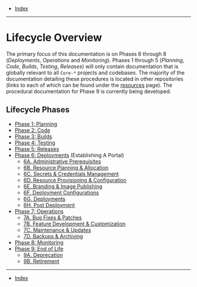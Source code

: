 - [Index](../index.md)

---

# Lifecycle Overview

The primary focus of this documentation is on Phases 6 through 8 (_Deployments_, _Operations_ and _Monitoring_). Phases 1 through 5 (_Planning_, _Code_, _Builds_, _Testing_, _Releases_) will only contain documentation that is globally relevant to all `Core-*` projects and codebases. The majority of the documentation detailing these procedures is located in other repositories (links to each of which can be found under the [resources](resources#top) page). The procedural documentation for Phase 9 is currently being developed.

<!-- TODO: Update the anchor tag naming for all Phase specific pages to drop the `-action. instead` use `phase_06_A#6A-01` (not `phase_06_A#6a-action-01`) to reduce some verbosity. -->

## Lifecycle Phases

- [Phase 1: Planning](phase_01)
- [Phase 2: Code](phase_02)
- [Phase 3: Builds](phase_03)
- [Phase 4: Testing](phase_04)
- [Phase 5: Releases](phase_05)
- [Phase 6: Deployments](phase_06) (Establishing A Portal)
  - [6A. Administrative Prerequisites](phase_06#6a)
  - [6B. Resource Planning & Allocation](phase_06#6b)
  - [6C. Secrets & Credentials Management](phase_06#6c)
  - [6D. Resource Provisioning & Configuration](phase_06#6d)
  - [6E. Branding & Image Publishing](phase_06#6e)
  - [6F. Deployment Configurations](phase_06#6f)
  - [6G. Deployments](phase_06#6g)
  - [6H. Post Deployment](phase_06#6h)
- [Phase 7: Operations](phase_07)
  - [7A. Bug Fixes & Patches](phase_07#7a)
  - [7B. Feature Development & Customization](phase_07#7b)
  - [7C. Maintenance & Updates](phase_07#7c)
  - [7D. Backups & Archiving](phase_07#7d)
- [Phase 8: Monitoring](phase_08)
- [Phase 9: End of Life](phase_09)
  - [9A. Deprecation](phase_09#9a)
  - [9B. Retirement](phase_09#9b)

---

- [Index](../index.md)
